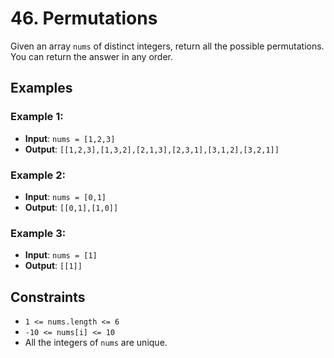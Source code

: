 # 46. Permutations

Given an array `nums` of distinct integers, return all the possible permutations. You can return the answer in any order.

## Examples

### Example 1:
- **Input**: `nums = [1,2,3]`
- **Output**: `[[1,2,3],[1,3,2],[2,1,3],[2,3,1],[3,1,2],[3,2,1]]`

### Example 2:
- **Input**: `nums = [0,1]`
- **Output**: `[[0,1],[1,0]]`

### Example 3:
- **Input**: `nums = [1]`
- **Output**: `[[1]]`

## Constraints

- `1 <= nums.length <= 6`
- `-10 <= nums[i] <= 10`
- All the integers of `nums` are unique.
